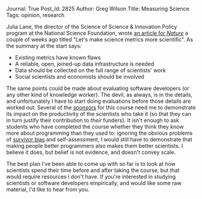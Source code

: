 Journal: True
Post_Id: 2825
Author: Greg Wilson
Title: Measuring Science
Tags: opinion, research

<p>Julia Lane, the director of the Science of Science &amp; Innovation  Policy program at the National Science Foundation, wrote <a href="http://www.nature.com/nature/journal/v464/n7288/full/464488a.html">an article for <em>Nature</em></a> a couple of weeks ago titled "Let's make science metrics more scientific". As the summary at the start says:</p>
<ul>
<li>Existing metrics have known flaws</li>
<li>A  reliable, open, joined-up data infrastructure is needed</li>
<li>Data  should be collected on the full range of scientists' work</li>
<li>Social  scientists and economists should be involved</li>
</ul>
<p>The same points could be made about evaluating software developers (or any other kind of knowledge worker). The devil, as always, is in the details, and unfortunately I have to start doing evaluations before those details are worked out. Several of the <a href="|filename|/about/credits.html">sponsors</a> for this course need me to demonstrate its impact on the productivity of the scientists who take it (so that they can in turn justify their contribution to <em>their</em> funders). It isn't enough to ask students who have completed the course whether they think they know more about programming than they used to: ignoring the obvious problems of <a href="http://en.wikipedia.org/wiki/Survivor_bias">survivor bias</a> and self-assessment, I would still have to demonstrate that making people better programmers also makes them better scientists. I believe it does, but belief is not evidence, and doesn't convey scale.</p>
<p>The best plan I've been able to come up with so far is to look at how scientists spend their time before and after taking the course, but that would require resources I don't have.  If you're interested in studying scientists or software developers empirically, and would like some raw material, I'd like to hear from you.</p>
